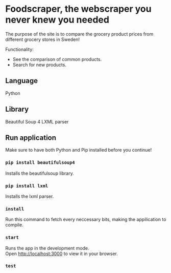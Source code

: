 # Foodscraper, the webscraper you never knew you needed

The purpose of the site is to compare the grocery product prices from different grocery stores in Sweden!

Functionality:
* See the comparison of common products.
* Search for new products. 

## Language

Python
  
## Library

Beautiful Soup 4
LXML parser 

## Run application

Make sure to have both Python and Pip installed before you continue!

### `pip install beautifulsoup4 `

Installs the beautifulsoup library.

### `pip install lxml `

Installs the lxml parser.

### `install`

Run this command to fetch every neccessary bits, making the appilication to compile.

### `start`

Runs the app in the development mode.\
Open [http://localhost:3000](http://localhost:3000) to view it in your browser.

### `test`
